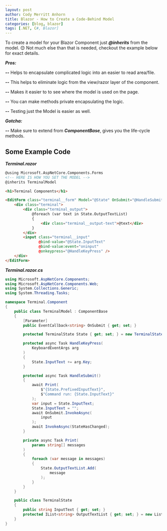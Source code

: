 ```yaml
---
layout: post
author: Cody Merritt Anhorn
title: Blazor - How to Create a Code-Behind Model
categories: [blog, blazor]
tags: [.NET, C#, Blazor]
---
```


To create a model for your Blazor Component just ***@inherits*** from the model. 😊 Not much else than that is needed, checkout the example below for exact details. 

***Pros:***

***--*** Helps to encapsulate complicated logic into an easier to read area/file. 

***--*** This helps to eliminate logic from the view/razor layer of the component.

***--*** Makes it easier to to see where the model is used on the page. 

***--*** You can make methods private encapsulating the logic. 

***--*** Testing just the Model is easier as well.

***Gotcha:***

***--*** Make sure to extend from ***ComponentBase***, gives you the life-cycle methods.

## Some Example Code 

***Terminal.razor***
~~~ html
@using Microsoft.AspNetCore.Components.Forms
<!-- HERE IS HOW YOU SET THE MODEL -->
@inherits TerminalModel

<h1>Terminal Components</h1>

<EditForm class="terminal__form" Model="@State" OnSubmit="@HandleSubmit">
    <div class="terminal">
        <div class="terminal_output">
            @foreach (var text in State.OutputTextList)
            {
                <div class="terminal__output-text">@text</div>
            }
        </div>
        <input class="terminal__input"
               @bind-value="@State.InputText"
               @bind-value:event="oninput"
               @onkeypress="@HandleKeyPress" />
    </div>
</EditForm>
~~~


***Terminal.razor.cs***
~~~ csharp
using Microsoft.AspNetCore.Components;
using Microsoft.AspNetCore.Components.Web;
using System.Collections.Generic;
using System.Threading.Tasks;

namespace Terminal.Component
{
    public class TerminalModel : ComponentBase
    {
        [Parameter]
        public EventCallback<string> OnSubmit { get; set; }

        protected TerminalState State { get; set; } = new TerminalState();

        protected async Task HandleKeyPress(
            KeyboardEventArgs arg
        )
        {
            State.InputText += arg.Key;
        }

        protected async Task HandleSubmit()
        {
            await Print(
                $"{State.PrefixedInputText}",
                $"Command run: {State.InputText}"
            );
            var input = State.InputText;
            State.InputText = "";
            await OnSubmit.InvokeAsync(
                input
            );
            await InvokeAsync(StateHasChanged);
        }

        private async Task Print(
            params string[] messages
        )
        {
            foreach (var message in messages)
            {
                State.OutputTextList.Add(
                    message
                );
            }
        }
    }

    public class TerminalState
    {
        public string InputText { get; set; }
        protected IList<string> OutputTextList { get; set; } = new List<string>();
    }
}
~~~